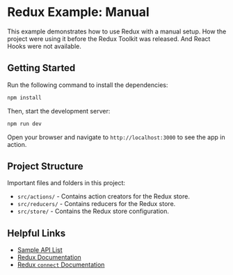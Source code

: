# Redux Example: Manual

This example demonstrates how to use Redux with a manual setup. How the project were using it before the Redux Toolkit 
was released. And React Hooks were not available.

## Getting Started

Run the following command to install the dependencies:

```bash
npm install
```

Then, start the development server:

```bash
npm run dev
```

Open your browser and navigate to `http://localhost:3000` to see the app in action.

## Project Structure

Important files and folders in this project:

- `src/actions/` - Contains action creators for the Redux store.
- `src/reducers/` - Contains reducers for the Redux store.
- `src/store/` - Contains the Redux store configuration.


## Helpful Links

- [Sample API List](https://www.sampleapis.com/api-list)
- [Redux Documentation](https://redux.js.org/)
- [Redux `connect` Documentation](https://redux.js.org/usage/usage-with-typescript#typing-the-connect-higher-order-component)